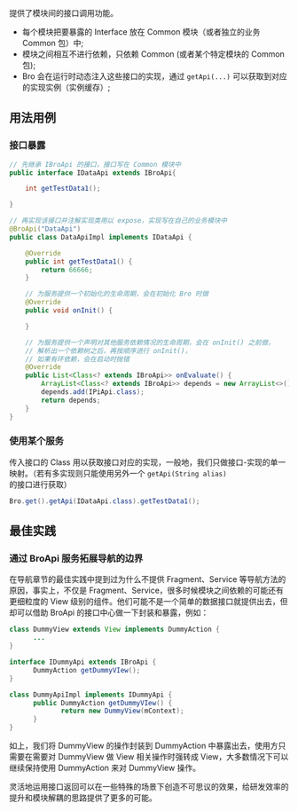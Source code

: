 提供了模块间的接口调用功能。

- 每个模块把要暴露的 Interface 放在 Common 模块（或者独立的业务 Common 包）中;
- 模块之间相互不进行依赖，只依赖 Common (或者某个特定模块的 Common 包);
- Bro 会在运行时动态注入这些接口的实现，通过 `getApi(...)` 可以获取到对应的实现实例（实例缓存）;

## 用法用例

### 接口暴露

``` java
// 先继承 IBroApi 的接口，接口写在 Common 模块中
public interface IDataApi extends IBroApi{

    int getTestData1();

}

// 再实现该接口并注解实现类用以 expose，实现写在自己的业务模块中
@BroApi("DataApi")
public class DataApiImpl implements IDataApi {

    @Override
    public int getTestData1() {
        return 66666;
    }

    // 为服务提供一个初始化的生命周期，会在初始化 Bro 时做
    @Override
    public void onInit() {

    }

    // 为服务提供一个声明对其他服务依赖情况的生命周期，会在 onInit() 之前做，
    // 解析出一个依赖树之后，再按顺序进行 onInit()，
    // 如果有环依赖，会在启动时抛错
    @Override
    public List<Class<? extends IBroApi>> onEvaluate() {
        ArrayList<Class<? extends IBroApi>> depends = new ArrayList<>();
        depends.add(IPiApi.class);
        return depends;
    }
}
```

### 使用某个服务

传入接口的 Class 用以获取接口对应的实现，一般地，我们只做接口-实现的单一映射。（若有多实现则只能使用另外一个 `getApi(String alias)` 的接口进行获取）

``` java
Bro.get().getApi(IDataApi.class).getTestData1();
```

## 最佳实践

### 通过 BroApi 服务拓展导航的边界

在导航章节的最佳实践中提到过为什么不提供 Fragment、Service 等导航方法的原因，事实上，不仅是 Fragment、Service，很多时候模块之间依赖的可能还有更细粒度的 View 级别的组件。他们可能不是一个简单的数据接口就提供出去，但却可以借助 BroApi 的接口中心做一下封装和暴露，例如：

``` java
class DummyView extends View implements DummyAction {
      ...
}

interface IDummyApi extends IBroApi {
      DummyAction getDummyVIew();
}

class DummyApiImpl implements IDummyApi {
      public DummyAction getDummyVIew() {
             return new DummyView(mContext);
      }
}
```

如上，我们将 DummyView 的操作封装到 DummyAction 中暴露出去，使用方只需要在需要对 DummyView 做 View 相关操作时强转成 View，大多数情况下可以继续保持使用 DummyAction 来对 DummyView 操作。

灵活地运用接口返回可以在一些特殊的场景下创造不可思议的效果，给研发效率的提升和模块解耦的思路提供了更多的可能。


